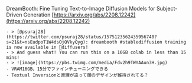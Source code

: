 
DreamBooth: Fine Tuning Text-to-Image Diffusion Models for Subject-Driven Generation
[https://arxiv.org/abs/2208.12242](https://arxiv.org/abs/2208.12242)

    - > [@psuraj28](https://twitter.com/psuraj28/status/1575123562435956740?s=21&t=nsEudpoT1W4dsOjQVkyQyg): dreambooth #stablediffusion training is now available in 🧨diffusers!
    - > And guess what! You can run this on a 16GB colab in less than 15 mins!
    - > ![image](https://pbs.twimg.com/media/Fdv2h9TWYAAun3H.jpg)
    - VRAM16GB、15分でファインチューニングできる
    - Textual Inversionと原理が違って顔のデザインが維持されてる？
